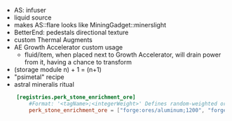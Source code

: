 - AS: infuser
- liquid source
- makes AS::flare looks like MiningGadget::minerslight
- BetterEnd: pedestals directional texture
- custom Thermal Augments
- AE Growth Accelerator custom usage
    - fluid/item, when placed next to Growth Accelerator, will drain power from it, having a chance to transform
- (storage module n) + 1 = (n+1)
- "psimetal" recipe
- astral mineralis ritual
```toml
	[registries.perk_stone_enrichment_ore]
		#Format: '<tagName>;<integerWeight>' Defines random-weighted ore-selection data. Define block-tags to select from here with associated weight. Specific mods can be blacklisted in the general AstralSorcery config in 'modidOreBlacklist'.
		perk_stone_enrichment_ore = ["forge:ores/aluminum;1200", "forge:ores/apatite;700", "forge:ores/mana;200", "forge:ores/bitumen;1000", "forge:ores/cinnabar;500", "forge:ores/coal;5200", "forge:ores/copper;2000", "forge:ores/diamond;120", "forge:ores/dimensional;20", "forge:ores/emerald;100", "forge:ores/fluorite;50", "forge:ores/gold;550", "forge:ores/iron;2500", "forge:ores/lapis;360", "forge:ores/lead;1500", "forge:ores/nickel;100", "forge:ores/osmium;1500", "forge:ores/potassium_nitrate;250", "forge:ores/redstone;700", "forge:ores/silver;1000", "forge:ores/sulfur;300", "forge:ores/tin;1800", "forge:ores/uranium;400", "forge:ores/zinc;1000"]
```
